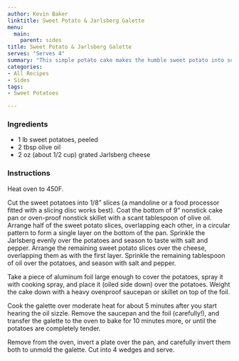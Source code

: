 ```yaml
---
author: Kevin Baker
linktitle: Sweet Potato & Jarlsberg Galette
menu:
  main:
    parent: sides
title: Sweet Potato & Jarlsberg Galette
serves: "Serves 4"
summary: "This simple potato cake makes the humble sweet potato into something a little more elevated, and it looks great on the plate."
categories:
- All Recipes
- Sides
tags:
- Sweet Potatoes

---
```

### Ingredients

<div class="ingredient-list">

* 1 lb sweet potatoes, peeled  
* 2 tbsp olive oil  
* 2 oz (about 1/2 cup) grated Jarlsberg cheese  

</div>

### Instructions
Heat oven to 450F. 

Cut the sweet potatoes into 1/8” slices (a mandoline or a food processor fitted with a slicing disc works best). Coat the bottom of 9” nonstick cake pan or oven-proof nonstick skillet with a scant tablespoon of olive oil. Arrange half of the sweet potato slices, overlapping each other, in a circular pattern to form a single layer on the bottom of the pan. Sprinkle the Jarlsberg evenly over the potatoes and season to taste with salt and pepper. Arrange the remaining sweet potato slices over the cheese, overlapping them as with the first layer. Sprinkle the remaining tablespoon of oil over the potatoes, and season with salt and pepper.

Take a piece of aluminum foil large enough to cover the potatoes, spray it with cooking spray, and place it (oiled side down) over the potatoes. Weight the cake down with a heavy ovenproof saucepan or skillet on top of the foil.

Cook the galette over moderate heat for about 5 minutes after you start hearing the oil sizzle. Remove the saucepan and the foil (carefully!), and transfer the galette to the oven to bake for 10 minutes more, or until the potatoes are completely tender.

Remove from the oven, invert a plate over the pan, and carefully invert them both to unmold the galette. Cut into 4 wedges and serve.
